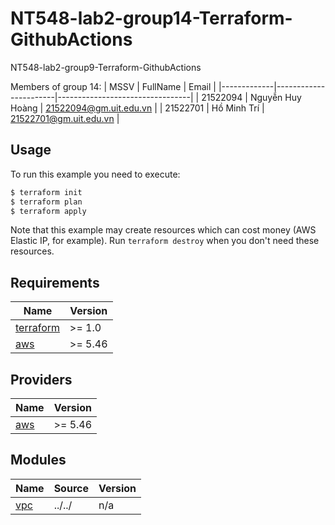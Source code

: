 # NT548-lab2-group14-Terraform-GithubActions
NT548-lab2-group9-Terraform-GithubActions

Members of group 14:
| MSSV | FullName | Email |
|-------------|-----------------------|---------------------------------|
| 21522094 | Nguyễn Huy Hoàng | 21522094@gm.uit.edu.vn |
| 21522701 |    Hồ Minh Trí   | 21522701@gm.uit.edu.vn |


## Usage

To run this example you need to execute:

```bash
$ terraform init
$ terraform plan
$ terraform apply
```

Note that this example may create resources which can cost money (AWS Elastic IP, for example). Run `terraform destroy` when you don't need these resources.

<!-- BEGINNING OF PRE-COMMIT-TERRAFORM DOCS HOOK -->
## Requirements

| Name | Version |
|------|---------|
| <a name="requirement_terraform"></a> [terraform](#requirement\_terraform) | >= 1.0 |
| <a name="requirement_aws"></a> [aws](#requirement\_aws) | >= 5.46 |

## Providers

| Name | Version |
|------|---------|
| <a name="provider_aws"></a> [aws](#provider\_aws) | >= 5.46 |

## Modules

| Name | Source | Version |
|------|--------|---------|
| <a name="module_vpc"></a> [vpc](#module\_vpc) | ../../ | n/a |

